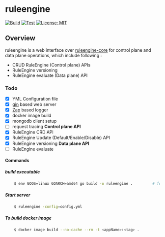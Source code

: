 # ruleengine

[![Build](https://github.com/niharrathod/ruleengine/actions/workflows/build.yml/badge.svg?branch=master)](https://github.com/niharrathod/ruleengine/actions/workflows/build.yml)
[![Test](https://github.com/niharrathod/ruleengine/actions/workflows/test.yml/badge.svg?branch=master)](https://github.com/niharrathod/ruleengine/actions/workflows/test.yml)
[![License: MIT](https://img.shields.io/badge/License-MIT-green.svg)](https://opensource.org/licenses/MIT)

## Overview

ruleengine is a web interface over [ruleengine-core](https://github.com/niharrathod/ruleengine-core) for control plane and data plane operations, which include following :

- CRUD RuleEngine (Control plane) APIs
- RuleEngine versioning
- RuleEngine evaluate (Data plane) API

### Todo

- [X] YML Configuration file
- [X] [gin](https://github.com/gin-gonic/gin) based web server
- [X] [Zap](https://pkg.go.dev/go.uber.org/zap) based logger
- [X] docker image build
- [X] mongodb client setup
- [ ] request tracing
**Control plane API**
- [X] RuleEngine CRD API
- [X] RuleEngine Update (Default/Enable/Disable) API
- [X] RuleEngine versioning
**Data plane API**
- [ ] RuleEngine evaluate

#### Commands

##### build executable

```bash
    $ env GOOS=linux GOARCH=amd64 go build -o ruleengine .         # for linux
```

##### Start server

```bash
    $ ruleengine -config=config.yml
```

##### To build docker image

```bash
    $ docker image build --no-cache --rm -t <appName>:<tag> .
```
